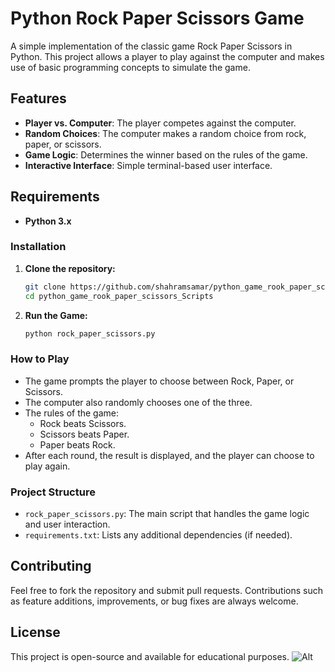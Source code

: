# Python Rock Paper Scissors Game

A simple implementation of the classic game Rock Paper Scissors in Python. This project allows a player to play against the computer and makes use of basic programming concepts to simulate the game.

## Features

- **Player vs. Computer**: The player competes against the computer.
- **Random Choices**: The computer makes a random choice from rock, paper, or scissors.
- **Game Logic**: Determines the winner based on the rules of the game.
- **Interactive Interface**: Simple terminal-based user interface.

## Requirements

- **Python 3.x**

### Installation

1. **Clone the repository:**

    ```bash
    git clone https://github.com/shahramsamar/python_game_rook_paper_scissors_Scripts.git
    cd python_game_rook_paper_scissors_Scripts
    ```

2. **Run the Game:**

    ```bash
    python rock_paper_scissors.py
    ```

### How to Play

- The game prompts the player to choose between Rock, Paper, or Scissors.
- The computer also randomly chooses one of the three.
- The rules of the game:
  - Rock beats Scissors.
  - Scissors beats Paper.
  - Paper beats Rock.
- After each round, the result is displayed, and the player can choose to play again.

### Project Structure

- `rock_paper_scissors.py`: The main script that handles the game logic and user interaction.
- `requirements.txt`: Lists any additional dependencies (if needed).

## Contributing

Feel free to fork the repository and submit pull requests. Contributions such as feature additions, improvements, or bug fixes are always welcome.

## License

This project is open-source and available for educational purposes.
![Alt](https://repobeats.axiom.co/api/embed/eabe6508a91fa38b4ace0060919094363916f544.svg "Repobeats analytics image")
